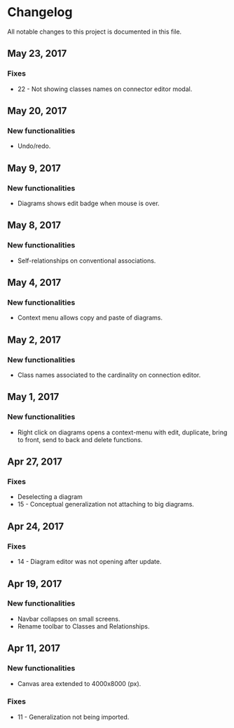 # Changelog

All notable changes to this project is documented in this file.

## May 23, 2017
### Fixes
- 22 - Not showing classes names on connector editor modal.

## May 20, 2017
### New functionalities

- Undo/redo. 

## May 9, 2017
### New functionalities

- Diagrams shows edit badge when mouse is over.

## May 8, 2017
### New functionalities

- Self-relationships on conventional associations.

## May 4, 2017
### New functionalities

- Context menu allows copy and paste of diagrams.

## May 2, 2017
### New functionalities

- Class names associated to the cardinality on connection editor.

## May 1, 2017
### New functionalities

- Right click on diagrams opens a context-menu with edit, duplicate, bring to front, send to back and delete functions.

## Apr 27, 2017
### Fixes
- Deselecting a diagram
- 15 - Conceptual generalization not attaching to big diagrams.

## Apr 24, 2017
### Fixes
- 14 - Diagram editor was not opening after update.

## Apr 19, 2017
### New functionalities
- Navbar collapses on small screens.
- Rename toolbar to Classes and Relationships.

## Apr 11, 2017
### New functionalities
- Canvas area extended to 4000x8000 (px).

### Fixes
- 11 - Generalization not being imported. 